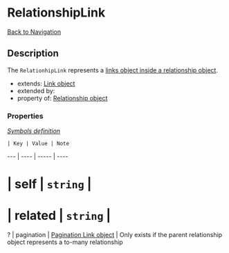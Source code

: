 # RelationshipLink
[Back to Navigation](README.md)

## Description

The `RelationhipLink` represents a [links object inside a relationship object](http://jsonapi.org/format/#document-resource-object-relationships).

- extends: [Link object](objects-link.md)
- extended by:
- property of: [Relationship object](objects-relationship.md)

### Properties

_[Symbols definition](objects-introduction.md#symbols)_

    | Key | Value | Note
--- | ---- | ----- | ----
# | self | `string` |
# | related | `string` |
? | pagination | [Pagination Link object](objects-pagination-link.md) | Only exists if the parent relationship object represents a to-many relationship
